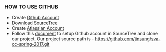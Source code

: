 ### HOW TO USE GITHUB

* Create [Github Account](github.com)
* Download [SourceTree](https://www.sourcetreeapp.com/)
* Create [Atlassian Account](https://id.atlassian.com/login?application=mac&continue=https://my.atlassian.com)
* Follow this [document](https://people.rit.edu/~jac3160/230/project1/sourcetree) to setup Github account in SourceTree and clone our project. Our project source path is - https://github.com/jinsung/sva-cc-spring-2017.git  
